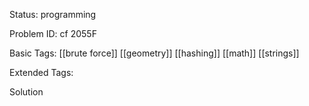 Status: programming

Problem ID: cf 2055F

Basic Tags: [[brute force]] [[geometry]] [[hashing]] [[math]] [[strings]]

Extended Tags:

Solution

